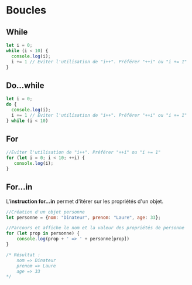 # Boucles

## While

```javascript
let i = 0;
while (i < 10) {
  console.log(i);
  i += 1 // Eviter l'utilisation de "i++". Préférer "++i" ou "i += 1"
}
```

## Do...while

```javascript
let i = 0;
do {
  console.log(i);
  i += 1 // Eviter l'utilisation de "i++". Préférer "++i" ou "i += 1"
} while (i < 10)
```

## For

```javascript
//Eviter l'utilisation de "i++". Préférer "++i" ou "i += 1"
for (let i = 0; i < 10; ++i) { 
   console.log(i);
}
```

## For...in

L'**instruction for...in** permet d'itérer sur les propriétés d'un objet.

```javascript
//Création d'un objet personne
let personne = {nom: "Dinateur", prenom: "Laure", age: 33};

//Parcours et affiche le nom et la valeur des propriétés de personne
for (let prop in personne) {
    console.log(prop + ' => ' + personne[prop])
}

/* Résultat :
    nom => Dinateur
    prenom => Laure
    age => 33
*/
```


